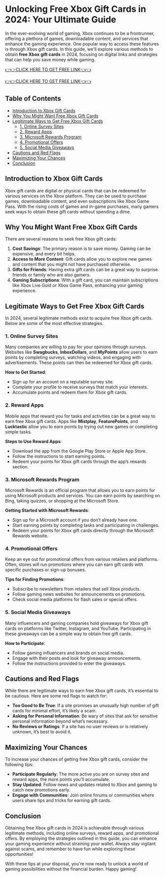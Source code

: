 # Unlocking Free Xbox Gift Cards in 2024: Your Ultimate Guide

In the ever-evolving world of gaming, Xbox continues to be a frontrunner, offering a plethora of games, downloadable content, and services that enhance the gaming experience. One popular way to access these features is through Xbox gift cards. In this guide, we'll explore various methods to obtain **free Xbox gift cards** in 2024, focusing on digital links and strategies that can help you save money while gaming.

[👉👉CLICK HERE TO GET FREE LINK👈👈](https://todaylink.site/freegiftcard/)

[👉👉CLICK HERE TO GET FREE LINK👈👈](https://todaylink.site/freegiftcard/)

## Table of Contents
- [Introduction to Xbox Gift Cards](#introduction-to-xbox-gift-cards)
- [Why You Might Want Free Xbox Gift Cards](#why-you-might-want-free-xbox-gift-cards)
- [Legitimate Ways to Get Free Xbox Gift Cards](#legitimate-ways-to-get-free-xbox-gift-cards)
  - [1. Online Survey Sites](#1-online-survey-sites)
  - [2. Reward Apps](#2-reward-apps)
  - [3. Microsoft Rewards Program](#3-microsoft-rewards-program)
  - [4. Promotional Offers](#4-promotional-offers)
  - [5. Social Media Giveaways](#5-social-media-giveaways)
- [Cautions and Red Flags](#cautions-and-red-flags)
- [Maximizing Your Chances](#maximizing-your-chances)
- [Conclusion](#conclusion)

## Introduction to Xbox Gift Cards

Xbox gift cards are digital or physical cards that can be redeemed for various services on the Xbox platform. They can be used to purchase games, downloadable content, and even subscriptions like Xbox Game Pass. With the rising costs of games and in-game purchases, many gamers seek ways to obtain these gift cards without spending a dime.

## Why You Might Want Free Xbox Gift Cards

There are several reasons to seek free Xbox gift cards:

1. **Cost Savings**: The primary reason is to save money. Gaming can be expensive, and every bit helps.
2. **Access to More Content**: Gift cards allow you to explore new games and content that you might not have purchased otherwise.
3. **Gifts for Friends**: Having extra gift cards can be a great way to surprise friends or family who are also gamers.
4. **Gaming Subscriptions**: With a gift card, you can maintain subscriptions like Xbox Live Gold or Xbox Game Pass, enhancing your gaming experience.

## Legitimate Ways to Get Free Xbox Gift Cards

In 2024, several legitimate methods exist to acquire free Xbox gift cards. Below are some of the most effective strategies.

### 1. Online Survey Sites

Many companies are willing to pay for your opinions through surveys. Websites like **Swagbucks**, **InboxDollars**, and **MyPoints** allow users to earn points by completing surveys, watching videos, and engaging with advertisements. These points can then be redeemed for Xbox gift cards.

**How to Get Started**:
- Sign up for an account on a reputable survey site.
- Complete your profile to receive surveys that match your interests.
- Accumulate points and redeem them for Xbox gift cards.

### 2. Reward Apps

Mobile apps that reward you for tasks and activities can be a great way to earn free Xbox gift cards. Apps like **Mistplay**, **FeaturePoints**, and **Lucktastic** allow you to earn points by trying out new games or completing simple tasks.

**Steps to Use Reward Apps**:
- Download the app from the Google Play Store or Apple App Store.
- Follow the instructions to start earning points.
- Redeem your points for Xbox gift cards through the app’s rewards section.

### 3. Microsoft Rewards Program

Microsoft Rewards is an official program that allows you to earn points for using Microsoft products and services. You can earn points by searching on Bing, taking quizzes, or shopping at the Microsoft Store.

**Getting Started with Microsoft Rewards**:
- Sign up for a Microsoft account if you don’t already have one.
- Start earning points by completing tasks and participating in challenges.
- Redeem your points for Xbox gift cards directly through the Microsoft Rewards website.

### 4. Promotional Offers

Keep an eye out for promotional offers from various retailers and platforms. Often, stores will run promotions where you can earn gift cards with specific purchases or sign-up bonuses.

**Tips for Finding Promotions**:
- Subscribe to newsletters from retailers that sell Xbox products.
- Follow gaming news websites for announcements on promotions.
- Check social media platforms for flash sales or special offers.

### 5. Social Media Giveaways

Many influencers and gaming companies hold giveaways for Xbox gift cards on platforms like Twitter, Instagram, and YouTube. Participating in these giveaways can be a simple way to obtain free gift cards.

**How to Participate**:
- Follow gaming influencers and brands on social media.
- Engage with their posts and look for giveaway announcements.
- Follow the instructions provided to enter the giveaways.

## Cautions and Red Flags

While there are legitimate ways to earn free Xbox gift cards, it’s essential to be cautious. Here are some red flags to watch for:

- **Too Good to Be True**: If a site promises an unusually high number of gift cards for minimal effort, it’s likely a scam.
- **Asking for Personal Information**: Be wary of sites that ask for sensitive personal information beyond what’s necessary.
- **No Reviews or Ratings**: If a site has no user reviews or is relatively unknown, it’s best to avoid it.

## Maximizing Your Chances

To increase your chances of getting free Xbox gift cards, consider the following tips:

- **Participate Regularly**: The more active you are on survey sites and reward apps, the more points you’ll accumulate.
- **Stay Updated**: Follow news and updates related to Xbox and gaming to catch new promotions early.
- **Engage with Communities**: Join online forums or communities where users share tips and tricks for earning gift cards.

## Conclusion

Obtaining free Xbox gift cards in 2024 is achievable through various legitimate methods, including online surveys, reward apps, and promotional offers. By employing the strategies outlined in this guide, you can enhance your gaming experience without straining your wallet. Always stay vigilant against scams, and remember to have fun while exploring these opportunities! 

With these tips at your disposal, you're now ready to unlock a world of gaming possibilities without the financial burden. Happy gaming!
